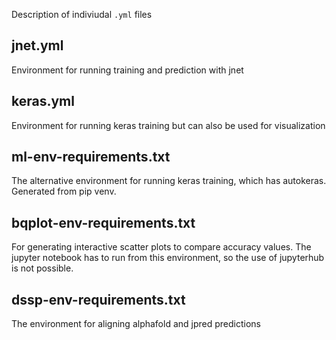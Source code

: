 Description of indiviudal `.yml` files

## jnet.yml
Environment for running training and prediction with jnet

## keras.yml
Environment for running keras training but can also be used for visualization

## ml-env-requirements.txt
The alternative environment for running keras training, which has autokeras. Generated from pip venv.

## bqplot-env-requirements.txt
For generating interactive scatter plots to compare accuracy values. The jupyter notebook has to run from this environment, so the use of jupyterhub is not possible.

## dssp-env-requirements.txt
The environment for aligning alphafold and jpred predictions
